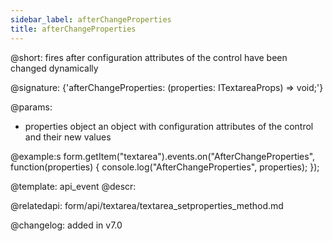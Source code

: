 ```yaml
---
sidebar_label: afterChangeProperties
title: afterChangeProperties
---          
```


@short: fires after configuration attributes of the control have been changed dynamically

@signature: {'afterChangeProperties: (properties: ITextareaProps) => void;'}

@params:
- properties     object      an object with configuration attributes of the control and their new values

@example:s
form.getItem("textarea").events.on("AfterChangeProperties", function(properties) {
    console.log("AfterChangeProperties", properties);
});


@template: api_event
@descr:

@relatedapi: form/api/textarea/textarea_setproperties_method.md

@changelog: added in v7.0

